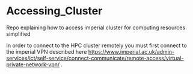 # Accessing_Cluster
Repo explaining how to access imperial cluster for computing resources simplified

In order to connect to the HPC cluster remotely you must first connect to the imperial VPN described here https://www.imperial.ac.uk/admin-services/ict/self-service/connect-communicate/remote-access/virtual-private-network-vpn/ .  